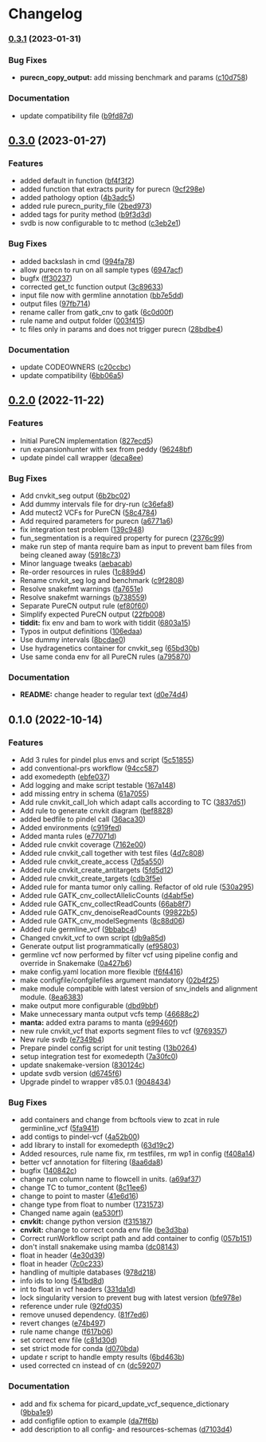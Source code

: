 # Changelog

### [0.3.1](https://www.github.com/hydra-genetics/cnv_sv/compare/v0.3.0...v0.3.1) (2023-01-31)


### Bug Fixes

* **purecn_copy_output:** add missing benchmark and params ([c10d758](https://www.github.com/hydra-genetics/cnv_sv/commit/c10d7587ac96403dbfbee6df4cd3436a08377df3))


### Documentation

* update compatibility file ([b9fd87d](https://www.github.com/hydra-genetics/cnv_sv/commit/b9fd87d767499226c34dedc11aebf73fa95d2152))

## [0.3.0](https://www.github.com/hydra-genetics/cnv_sv/compare/v0.2.0...v0.3.0) (2023-01-27)


### Features

* added default in function ([bf4f3f2](https://www.github.com/hydra-genetics/cnv_sv/commit/bf4f3f2399494742c9ed38ab24cd2fa619dde4d5))
* added function that extracts purity for purecn ([9cf298e](https://www.github.com/hydra-genetics/cnv_sv/commit/9cf298e8eda05dc02280a84aa440dafc5f59082f))
* added pathology option ([4b3adc5](https://www.github.com/hydra-genetics/cnv_sv/commit/4b3adc52718494c0673b1a8bf7252e9bcedc0295))
* added rule purecn_purity_file ([2bed973](https://www.github.com/hydra-genetics/cnv_sv/commit/2bed973dd8e9e2420d630978fe24571fec36a388))
* added tags for purity method ([b9f3d3d](https://www.github.com/hydra-genetics/cnv_sv/commit/b9f3d3d6b3a8ffbd39f32071d4eed12907703d6d))
* svdb is now configurable to tc method ([c3eb2e1](https://www.github.com/hydra-genetics/cnv_sv/commit/c3eb2e17e04eed00e8c0ea8314e59035560c4e4f))


### Bug Fixes

* added backslash in cmd ([994fa78](https://www.github.com/hydra-genetics/cnv_sv/commit/994fa783459192db0d6b039023a16a85907a4a13))
* allow purecn to run on all sample types ([6947acf](https://www.github.com/hydra-genetics/cnv_sv/commit/6947acf0a3e91aa3de0080cb9a907fe8af10b880))
* bugfx ([ff30237](https://www.github.com/hydra-genetics/cnv_sv/commit/ff30237dec88ebf163dffea7f8d55e930968c6e4))
* corrected get_tc function output ([3c89633](https://www.github.com/hydra-genetics/cnv_sv/commit/3c89633a26be3a315774b112640d467d5bb15705))
* input file now with germline annotation ([bb7e5dd](https://www.github.com/hydra-genetics/cnv_sv/commit/bb7e5ddb7c1bbb0305d4df546cd8d43002a8bc21))
* output files ([97fb714](https://www.github.com/hydra-genetics/cnv_sv/commit/97fb714803894e91600badb34b9a89b4483992b0))
* rename caller from gatk_cnv to gatk ([6c0d00f](https://www.github.com/hydra-genetics/cnv_sv/commit/6c0d00f149419c883935b80faa30d17ca483ecce))
* rule name and output folder ([003f415](https://www.github.com/hydra-genetics/cnv_sv/commit/003f4159f3a3a681ef393a94cde2ec1b5012784c))
* tc files only in params and does not trigger purecn ([28bdbe4](https://www.github.com/hydra-genetics/cnv_sv/commit/28bdbe4e99c6569b20cd33eaf71ad6d9be00205d))


### Documentation

* update CODEOWNERS ([c20ccbc](https://www.github.com/hydra-genetics/cnv_sv/commit/c20ccbcdee442834e139f5e510f92425b7cdad68))
* update compatibility ([6bb06a5](https://www.github.com/hydra-genetics/cnv_sv/commit/6bb06a5624d813f0a67b06bc4642a007c2bc4ffa))

## [0.2.0](https://www.github.com/hydra-genetics/cnv_sv/compare/v0.1.0...v0.2.0) (2022-11-22)


### Features

* Initial PureCN implementation ([827ecd5](https://www.github.com/hydra-genetics/cnv_sv/commit/827ecd59ce1f38d50e75eae16f58dcd5fdc3e906))
* run expansionhunter with sex from peddy ([96248bf](https://www.github.com/hydra-genetics/cnv_sv/commit/96248bfb2dd5f6625905d53de20c87ed4be9955d))
* update pindel call wrapper ([deca8ee](https://www.github.com/hydra-genetics/cnv_sv/commit/deca8eedbf4effddaafe51964d9760f9245e18e2))


### Bug Fixes

* Add cnvkit_seg output ([6b2bc02](https://www.github.com/hydra-genetics/cnv_sv/commit/6b2bc024ebd445f0a44ae10c9e09b8f0b5c4682c))
* Add dummy intervals file for dry-run ([c36efa8](https://www.github.com/hydra-genetics/cnv_sv/commit/c36efa8e753df8b3875ad766b69099d400e41ca8))
* Add mutect2 VCFs for PureCN ([58c4784](https://www.github.com/hydra-genetics/cnv_sv/commit/58c4784727c27977ffa6683a198197da35caa68a))
* Add required parameters for purecn ([a6771a6](https://www.github.com/hydra-genetics/cnv_sv/commit/a6771a635b97209d17356e59e65d7d9182c56c82))
* fix integration test problem ([139c948](https://www.github.com/hydra-genetics/cnv_sv/commit/139c948a7a3ab963abcd6b4d83f914b35ba22fc6))
* fun_segmentation is a required property for purecn ([2376c99](https://www.github.com/hydra-genetics/cnv_sv/commit/2376c995fccc36dd3bae807ad12c098d60cd0877))
* make run step of manta require bam as input to prevent bam files from being cleaned away ([5918c73](https://www.github.com/hydra-genetics/cnv_sv/commit/5918c739006e1b7e4b25b11428ffd5e90801bad9))
* Minor language tweaks ([aebacab](https://www.github.com/hydra-genetics/cnv_sv/commit/aebacabd1f309d4d39699c298144e6dc28f3f3bd))
* Re-order resources in rules ([1c889d4](https://www.github.com/hydra-genetics/cnv_sv/commit/1c889d4bdbd71df099d8af5485ddbff8e74406e9))
* Rename cnvkit_seg log and benchmark ([c9f2808](https://www.github.com/hydra-genetics/cnv_sv/commit/c9f2808ee711a00a95ad766481e334d6cb3b2e13))
* Resolve snakefmt warnings ([fa7651e](https://www.github.com/hydra-genetics/cnv_sv/commit/fa7651e8b4d37db4b9e4d38ffea0cc1c75094773))
* Resolve snakefmt warnings ([b738559](https://www.github.com/hydra-genetics/cnv_sv/commit/b738559ec662e794f834b731b581afc633f41ea3))
* Separate PureCN output rule ([ef80f60](https://www.github.com/hydra-genetics/cnv_sv/commit/ef80f603a6d5068ad3ebb5c9fde82df7edc38b0e))
* Simplify expected PureCN output ([22fb008](https://www.github.com/hydra-genetics/cnv_sv/commit/22fb0089163a29416462ec60c2e3d7dce9dcbcb8))
* **tiddit:** fix env and bam to work with tiddit ([6803a15](https://www.github.com/hydra-genetics/cnv_sv/commit/6803a150934b149925919ce1f6bfdc19f49c83d6))
* Typos in output definitions ([106edaa](https://www.github.com/hydra-genetics/cnv_sv/commit/106edaabd90bd589140743aed519c175f4eff89c))
* Use dummy intervals ([8bcdae0](https://www.github.com/hydra-genetics/cnv_sv/commit/8bcdae0300b7ff849b5bd5015939d2c2595bf2dc))
* Use hydragenetics container for cnvkit_seg ([65bd30b](https://www.github.com/hydra-genetics/cnv_sv/commit/65bd30b030d8774190e488fdaaad5b37ebf17985))
* Use same conda env for all PureCN rules ([a795870](https://www.github.com/hydra-genetics/cnv_sv/commit/a795870b2c0628e9baeb2e331d13540376e43f36))


### Documentation

* **README:** change header to regular text ([d0e74d4](https://www.github.com/hydra-genetics/cnv_sv/commit/d0e74d4fa7dad72523c41d3a8209d40aceeaf0bf))

## 0.1.0 (2022-10-14)


### Features

* Add 3 rules for pindel plus envs and script ([5c51855](https://www.github.com/hydra-genetics/cnv_sv/commit/5c5185593b7718fa49270f017bd26e33f63b1243))
* add conventional-prs workflow ([94cc587](https://www.github.com/hydra-genetics/cnv_sv/commit/94cc5875c86cd2cdce2dc43a2a2cf4792337811c))
* add exomedepth ([ebfe037](https://www.github.com/hydra-genetics/cnv_sv/commit/ebfe037a87564692ee89be8e7114ddc959a6a4d3))
* Add logging and make script testable ([167a148](https://www.github.com/hydra-genetics/cnv_sv/commit/167a148bcf91823bbf0cde5f720bfb0c54c8fb7c))
* add missing entry in schema ([61a7055](https://www.github.com/hydra-genetics/cnv_sv/commit/61a70557f910f60ef3b9d7a4802f194c33f62cbb))
* Add rule cnvkit_call_loh which adapt calls according to TC ([3837d51](https://www.github.com/hydra-genetics/cnv_sv/commit/3837d51dfd94e11f4617fb7c5e887ea595376998))
* Add rule to generate cnvkit diagram ([bef8828](https://www.github.com/hydra-genetics/cnv_sv/commit/bef8828521497758e3c9f685dda009c6ca10a721))
* added bedfile to pindel call ([36aca30](https://www.github.com/hydra-genetics/cnv_sv/commit/36aca300ac068610384c0534bfe618b64d66aa5b))
* Added environments ([c919fed](https://www.github.com/hydra-genetics/cnv_sv/commit/c919fedec6e2b1601c8740fdbae8b178907a57ac))
* Added manta rules ([e77071d](https://www.github.com/hydra-genetics/cnv_sv/commit/e77071d8a702e85af9fcc73025bdc7bae29c7ba0))
* Added rule cnvkit coverage ([7162e00](https://www.github.com/hydra-genetics/cnv_sv/commit/7162e0084526b6782f986087f7ca5d735857a062))
* Added rule cnvkit_call together with test files ([4d7c808](https://www.github.com/hydra-genetics/cnv_sv/commit/4d7c80838866c49cd9dd33ffe124cd09df57e334))
* Added rule cnvkit_create_access ([7d5a550](https://www.github.com/hydra-genetics/cnv_sv/commit/7d5a550606a2f8134bf347e7b7ebca31a35bd887))
* Added rule cnvkit_create_antitargets ([5fd5d12](https://www.github.com/hydra-genetics/cnv_sv/commit/5fd5d12ea96a4f220823b93e233fa0ed9904ca4a))
* Added rule cnvkit_create_targets ([cdb3f5e](https://www.github.com/hydra-genetics/cnv_sv/commit/cdb3f5e14cd0de28173e48a2ebff8ff2a0ef3d8b))
* Added rule for manta tumor only calling. Refactor of old rule ([530a295](https://www.github.com/hydra-genetics/cnv_sv/commit/530a29503eecabc46fc814c7eb031fc0db6bb467))
* Added rule GATK_cnv_collectAllelicCounts ([d4abf5e](https://www.github.com/hydra-genetics/cnv_sv/commit/d4abf5ed996794397ee24cd3abd0640549e54d3b))
* Added rule GATK_cnv_collectReadCounts ([66ab8f7](https://www.github.com/hydra-genetics/cnv_sv/commit/66ab8f7e1163723f0fee38bab1c7ccc8d1befda4))
* Added rule GATK_cnv_denoiseReadCounts ([99822b5](https://www.github.com/hydra-genetics/cnv_sv/commit/99822b57882a5b17bdadae43d31445f279598371))
* Added rule GATK_cnv_modelSegments ([8c88d06](https://www.github.com/hydra-genetics/cnv_sv/commit/8c88d06e8d210117f2e38e6f7759d94332a1a9fc))
* Added rule germline_vcf ([9bbabc4](https://www.github.com/hydra-genetics/cnv_sv/commit/9bbabc42345a7cf416c2fc292287c213987611b8))
* Changed cnvkit_vcf to own script ([db9a85d](https://www.github.com/hydra-genetics/cnv_sv/commit/db9a85d03ba086ac4650f163d935e9640369abb8))
* Generate output list programmatically ([ef95803](https://www.github.com/hydra-genetics/cnv_sv/commit/ef9580374e6b9b72549183b37f8d3742f8b68e94))
* germline vcf now performed by filter vcf using pipeline config and override in Snakemake ([0a427b6](https://www.github.com/hydra-genetics/cnv_sv/commit/0a427b605f4ce1eea3fa8d8b0f1ff4dfcf3b8b80))
* make config.yaml location more flexible ([f6f4416](https://www.github.com/hydra-genetics/cnv_sv/commit/f6f4416ec0594aaa92e681266fa33085a095127d))
* make configfile/confgilefiles argument mandatory ([02b4f25](https://www.github.com/hydra-genetics/cnv_sv/commit/02b4f25baa9dfd27cfcbbc19a6b6fe293c1962ad))
* make module compatible with latest version of snv_indels and alignment module. ([8ea6383](https://www.github.com/hydra-genetics/cnv_sv/commit/8ea638395a2fbed2d8814747b748ca4766bbf4e6))
* make output more configurable ([dbd9bbf](https://www.github.com/hydra-genetics/cnv_sv/commit/dbd9bbf3b32aaa2f22f265dc5df22fffee5e214a))
* Make unnecessary manta output vcfs temp ([46688c2](https://www.github.com/hydra-genetics/cnv_sv/commit/46688c2a213415323142d439a7908acc3fa67390))
* **manta:** added extra params to manta ([e99460f](https://www.github.com/hydra-genetics/cnv_sv/commit/e99460f224c86057478ffb1f8fcdda30b5577926))
* new rule cnvkit_vcf that exports segment files to vcf ([9769357](https://www.github.com/hydra-genetics/cnv_sv/commit/976935749710ddcadb0da0385f02351716f98eac))
* New rule svdb ([e7349b4](https://www.github.com/hydra-genetics/cnv_sv/commit/e7349b4417a833876576a32a1fc1030257e9487e))
* Prepare pindel config script for unit testing ([13b0264](https://www.github.com/hydra-genetics/cnv_sv/commit/13b02646689787c6c34151e3822a0ae8749cbc8f))
* setup integration test for exomedepth ([7a30fc0](https://www.github.com/hydra-genetics/cnv_sv/commit/7a30fc0697bc401aa5e63b5f12e733d01a835d77))
* update snakemake-version ([830124c](https://www.github.com/hydra-genetics/cnv_sv/commit/830124cb81318ec9eb631806b4e82b5e0ea5af4b))
* update svdb version ([d6745f6](https://www.github.com/hydra-genetics/cnv_sv/commit/d6745f65ae7b84182af5a5f5e4aeca12f4590392))
* Upgrade pindel to wrapper v85.0.1 ([9048434](https://www.github.com/hydra-genetics/cnv_sv/commit/9048434f3c08f9db153e26e67702d3c63bacb2d5))


### Bug Fixes

* add containers and change from bcftools view to zcat in rule germinline_vcf ([5fa941f](https://www.github.com/hydra-genetics/cnv_sv/commit/5fa941f7aa8f34492a712bece844e725b727d177))
* add contigs to pindel-vcf ([4a52b00](https://www.github.com/hydra-genetics/cnv_sv/commit/4a52b0038e18c2301e80106eec4017e5b4a6cf3f))
* add library to install for exomedepth ([63d19c2](https://www.github.com/hydra-genetics/cnv_sv/commit/63d19c221ff679f7dda47976dee62a965ca2fdec))
* Added resources, rule name fix, rm testfiles, rm wp1 in config ([f408a14](https://www.github.com/hydra-genetics/cnv_sv/commit/f408a14af5893ae2e034a29cfb3d7b75a62fa448))
* better vcf annotation for filtering ([8aa6da8](https://www.github.com/hydra-genetics/cnv_sv/commit/8aa6da8bed5b35d88c86cb45809c2ef92996d445))
* bugfix ([140842c](https://www.github.com/hydra-genetics/cnv_sv/commit/140842c587a64e7b25183c0b58ad67b903a850b0))
* change run column name to flowcell in units. ([a69af37](https://www.github.com/hydra-genetics/cnv_sv/commit/a69af37ad1759e8e155527655d056e399494e7b6))
* change TC to tumor_content ([8c11ee6](https://www.github.com/hydra-genetics/cnv_sv/commit/8c11ee695e48331bd9a829b4e6808129eea67457))
* change to point to master ([41e6d16](https://www.github.com/hydra-genetics/cnv_sv/commit/41e6d166dddcd5d0bccdbaabb7b42b81ca981079))
* change type from float to number ([1731573](https://www.github.com/hydra-genetics/cnv_sv/commit/1731573fb98df66c6eb497bbc5851a1b82632521))
* Changed name again ([ea530f1](https://www.github.com/hydra-genetics/cnv_sv/commit/ea530f1c59da79dc95b71721d907e5247ea33c23))
* **cnvkit:** change python version ([f315187](https://www.github.com/hydra-genetics/cnv_sv/commit/f31518771ec929884e222977b5d7e31a50e72374))
* **cnvkit:** change to correct conda env file ([be3d3ba](https://www.github.com/hydra-genetics/cnv_sv/commit/be3d3ba5d3a9bca28daa23031f93684723182608))
* Correct runWorkflow script path and add container to config ([057b151](https://www.github.com/hydra-genetics/cnv_sv/commit/057b1511bf66fe80acb0dc0ceba34233c208477c))
* don't install snakemake using mamba ([dc08143](https://www.github.com/hydra-genetics/cnv_sv/commit/dc08143c1c088d91d8b09a46c92029e846fd56fe))
* float in header ([4e30d39](https://www.github.com/hydra-genetics/cnv_sv/commit/4e30d39b5470061211cbc1577722a797381a0f03))
* float in header ([7c0c233](https://www.github.com/hydra-genetics/cnv_sv/commit/7c0c23333eed9a0f1d5779d150445c8add3c9d7d))
* handling of multiple databases ([978d218](https://www.github.com/hydra-genetics/cnv_sv/commit/978d2185aa2a0a0c9b282ee6099872577ceb9ba2))
* info ids to long ([541bd8d](https://www.github.com/hydra-genetics/cnv_sv/commit/541bd8d4e8df4566872e82ed7b475482900370d0))
* int to float in vcf headers ([331da1d](https://www.github.com/hydra-genetics/cnv_sv/commit/331da1d554ecddec9c5e5be2f328a097020a9308))
* lock singularity version to prevent bug with latest version ([bfe978e](https://www.github.com/hydra-genetics/cnv_sv/commit/bfe978ea5e29d00fd6835e23b090f5eb5020d877))
* reference under rule ([92fd035](https://www.github.com/hydra-genetics/cnv_sv/commit/92fd03538d20ae7043606fd3f8594f77f3ddcec4))
* remove unused dependency. ([81f7ed6](https://www.github.com/hydra-genetics/cnv_sv/commit/81f7ed66695ed3a472bad33c6b5646dee25eb27c))
* revert changes ([e74b497](https://www.github.com/hydra-genetics/cnv_sv/commit/e74b497594df70e11e881f95c169d958fc740432))
* rule name change ([f617b06](https://www.github.com/hydra-genetics/cnv_sv/commit/f617b0655fe332b359407f7c3ed357a68e222d5c))
* set correct env file ([c81d30d](https://www.github.com/hydra-genetics/cnv_sv/commit/c81d30de64d4cc291e32b270c3a8a763c10d7fa5))
* set strict mode for conda ([d070bda](https://www.github.com/hydra-genetics/cnv_sv/commit/d070bdab490f726339e5a03263e674dd67b58612))
* update r script to handle empty results ([6bd463b](https://www.github.com/hydra-genetics/cnv_sv/commit/6bd463b141a14ba16669f59b816ad49b7580824f))
* used corrected cn instead of cn ([dc59207](https://www.github.com/hydra-genetics/cnv_sv/commit/dc5920740d9cc54f12e73ca5390fb096f2d2f2a8))


### Documentation

* add and fix schema for picard_update_vcf_sequence_dictionary ([9bba1e9](https://www.github.com/hydra-genetics/cnv_sv/commit/9bba1e9cb72bf3b0c3e966006e61372b3bb6971a))
* add configfile option to example ([da7ff6b](https://www.github.com/hydra-genetics/cnv_sv/commit/da7ff6b239181bf9ac13cae94a68c7fe93045220))
* add description to all config- and resources-schemas ([d7103d4](https://www.github.com/hydra-genetics/cnv_sv/commit/d7103d40fbfa5c102dfcc7b27fcba50e4c29e2eb))
